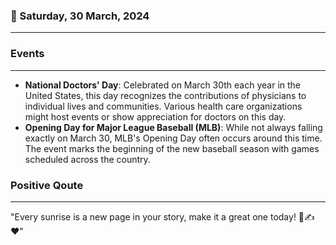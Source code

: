 ### 📅 Saturday, 30 March, 2024
------
### Events
------
- **National Doctors' Day**: Celebrated on March 30th each year in the United States, this day recognizes the contributions of physicians to individual lives and communities. Various health care organizations might host events or show appreciation for doctors on this day.
- **Opening Day for Major League Baseball (MLB)**: While not always falling exactly on March 30, MLB's Opening Day often occurs around this time. The event marks the beginning of the new baseball season with games scheduled across the country.

### Positive Qoute
------
"Every sunrise is a new page in your story, make it a great one today! 🌅✍️❤️"
